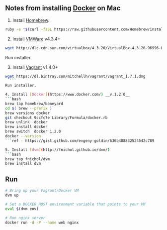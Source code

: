 ## Notes from installing [Docker](https://www.docker.com) on Mac

1. Install [Homebrew](http://brew.sh/).
  ```bash
  ruby -e "$(curl -fsSL https://raw.githubusercontent.com/Homebrew/install/master/install)"
  ```

2. Install [VMWare](https://www.virtualbox.org/wiki/Downloads) v4.3.4+
  ```bash
  wget http://dlc-cdn.sun.com/virtualbox/4.3.20/VirtualBox-4.3.20-96996-OSX.dmg
  ```
Run installer.

3. Install [Vagrant](https://www.vagrantup.com/) v1.4.0+
  ```bash
  wget https://dl.bintray.com/mitchellh/vagrant/vagrant_1.7.1.dmg
	```
Run installer.

4. Install [Docker](https://www.docker.com/) __v.1.2.0__
```bash
brew tap homebrew/boneyard
cd $( brew --prefix )
brew versions docker
git checkout 9ccfc7e Library/Formula/docker.rb
brew unlink  docker
brew install docker
brew switch  docker 1.2.0
docker --version
```ref - https://gist.github.com/evgeny-goldin/636b408832524542c789

5. Install [dvm](http://fnichol.github.io/dvm/)
```bash
brew tap fnichol/dvm
brew install dvm
```

## Run

```bash
# Bring up your Vagrant/Docker VM
dvm up

# Set a DOCKER_HOST environment variable that points to your VM
eval $(dvm env)

# Run nginx server
docker run -d -P --name web nginx 
```

